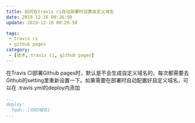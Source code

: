 ```yaml
---
title: 如何在travis ci自动部署时设置自定义域名
date: 2019-12-16 00:26:50
update: 2019-12-16 00:26:50

tags:
 - travis ci
 - github pages
category:
 - [技术, travis ci, github pages]
---
```


在Travis CI部署Github pages时，默认是不会生成自定义域名的，每次都需要去Github的setting里重新设置一下。如果需要在部署时自动配置好自定义域名，可以在 .travis.yml的deploy内添加

``` yml .travis.yml
...
deploy:
  fqdn: [你的域名]
...
```